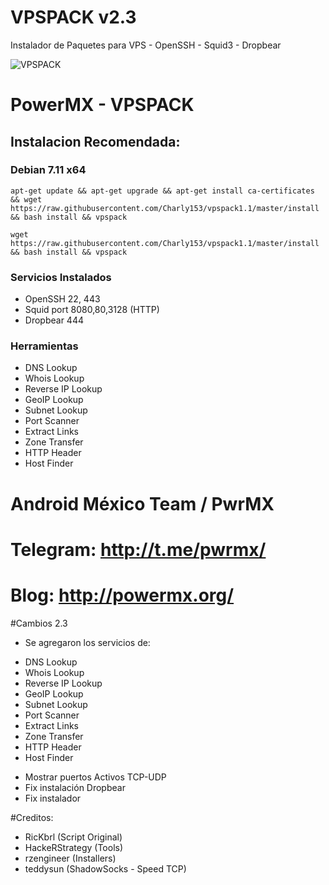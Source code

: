 # VPSPACK v2.3
Instalador de Paquetes para VPS - OpenSSH - Squid3 - Dropbear

![VPSPACK](https://github.com/Charly153/vpspack1.1/master/vpspack.png)

PowerMX - VPSPACK
=========
## Instalacion Recomendada:
### Debian 7.11 x64
```
apt-get update && apt-get upgrade && apt-get install ca-certificates && wget https://raw.githubusercontent.com/Charly153/vpspack1.1/master/install && bash install && vpspack
```
```
wget https://raw.githubusercontent.com/Charly153/vpspack1.1/master/install && bash install && vpspack
```
### Servicios Instalados
* OpenSSH 22, 443
* Squid port 8080,80,3128 (HTTP)
* Dropbear 444

### Herramientas 
* DNS Lookup 
* Whois Lookup 
* Reverse IP Lookup 
* GeoIP Lookup 
* Subnet Lookup 
* Port Scanner 
* Extract Links 
* Zone Transfer 
* HTTP Header 
* Host Finder 


Android México Team / PwrMX
=========

# Telegram: http://t.me/pwrmx/
# Blog: http://powermx.org/


#Cambios
2.3
- Se agregaron los servicios de:
* DNS Lookup 
* Whois Lookup 
* Reverse IP Lookup 
* GeoIP Lookup 
* Subnet Lookup 
* Port Scanner 
* Extract Links 
* Zone Transfer 
* HTTP Header 
* Host Finder 
- Mostrar puertos Activos TCP-UDP
- Fix instalación Dropbear
- Fix instalador

#Creditos:
- RicKbrl (Script Original)
- HackeRStrategy (Tools)
- rzengineer (Installers)
- teddysun (ShadowSocks - Speed TCP)
